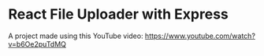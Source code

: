 # React File Uploader with Express
A project made using this YouTube video: https://www.youtube.com/watch?v=b6Oe2puTdMQ